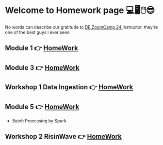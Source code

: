 # Welcome to Homework page 💻🖥🖱😎

No words can describe our gratitude to <a href='https://github.com/DataTalksClub/data-engineering-zoomcamp'> DE ZoomCamp 24 </a> instructor, they're one of the best guys i ever seen.

## Module 1 👉 <a href = 'https://github.com/Metwaa/DE-Zoomcamp-2024/blob/main/DE-HomeWork/Module1_HomeWork.ipynb'> HomeWork </a> 

## Module 3 👉 <a href = 'https://github.com/Metwaa/DE-Zoomcamp-2024/blob/main/DE-HomeWork/Module3_HomeWork.ipynb'> HomeWork </a> 

## Workshop 1 Data Ingestion 👉 <a href = 'https://github.com/Metwaa/DE-Zoomcamp-2024/blob/main/DE-HomeWork/Workshop_1_data_ingestion_HomeWork.ipynb'> HomeWork </a>

## Module 5 👉 <a href = 'https://github.com/Metwaa/DE-Zoomcamp-2024/blob/main/DE-HomeWork/Module5_Homework.ipynb'> HomeWork </a> 
- Batch Processing by Spark 

## Workshop 2 RisinWave 👉 <a href = 'https://github.com/Metwaa/DE-Zoomcamp-2024/blob/main/DE-HomeWork/Workshop2_RisingWave.md'> HomeWork </a> 
